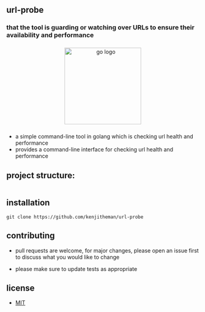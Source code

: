 ## url-probe
### that the tool is guarding or watching over URLs to ensure their availability and performance

###

<div align="center">
  <img src="https://cdn.jsdelivr.net/gh/devicons/devicon/icons/go/go-original.svg" height="200" alt="go logo"  />
</div>

###


- a simple command-line tool in golang which is checking url health and performance 
- provides a command-line interface for checking url health and performance

## project structure:

```go
```

## installation

```shell
git clone https://github.com/kenjitheman/url-probe
```

## contributing

- pull requests are welcome, for major changes, please open an issue first to
  discuss what you would like to change

- please make sure to update tests as appropriate

## license

- [MIT](https://choosealicense.com/licenses/mit/)
